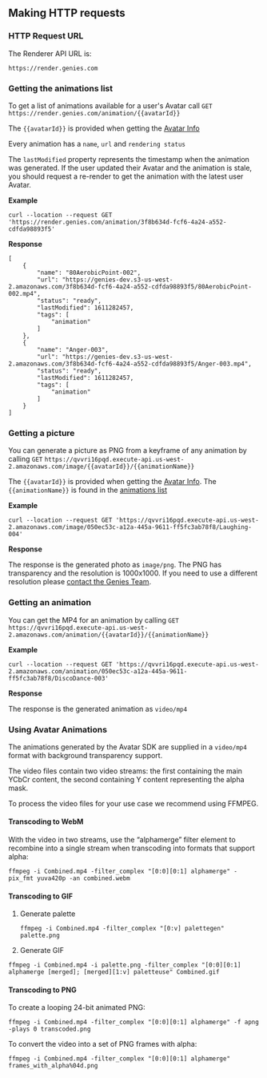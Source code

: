## Making HTTP requests

### HTTP Request URL

The Renderer API URL is: 

`https://render.genies.com`

### Getting the animations list

To get a list of animations available for a user's Avatar call `GET` `https://render.genies.com/animation/{{avatarId}}`

The `{{avatarId}}` is provided when getting the [Avatar Info](assetsapi.md#getting-avatar-info)

Every animation has a `name`, `url` and `rendering status`

The `lastModified` property represents the timestamp when the animation was generated. If the user updated their Avatar and the animation is stale, you should request a re-render to get the animation with the latest user Avatar. 

**Example**

```
curl --location --request GET 'https://render.genies.com/animation/3f8b634d-fcf6-4a24-a552-cdfda98893f5'
```

**Response**
```
[
    {
        "name": "80AerobicPoint-002",
        "url": "https://genies-dev.s3-us-west-2.amazonaws.com/3f8b634d-fcf6-4a24-a552-cdfda98893f5/80AerobicPoint-002.mp4",
        "status": "ready",
        "lastModified": 1611282457,
        "tags": [
            "animation"
        ]
    },
    {
        "name": "Anger-003",
        "url": "https://genies-dev.s3-us-west-2.amazonaws.com/3f8b634d-fcf6-4a24-a552-cdfda98893f5/Anger-003.mp4",
        "status": "ready",
        "lastModified": 1611282457,
        "tags": [
            "animation"
        ]
    }
]
```

### Getting a picture

You can generate a picture as PNG from a keyframe of any animation by calling `GET` `https://qvvri16pqd.execute-api.us-west-2.amazonaws.com/image/{{avatarId}}/{{animationName}}`


The `{{avatarId}}` is provided when getting the [Avatar Info](assetsapi.md#getting-avatar-info). The `{{animationName}}` is found in the [animations list](renderer.md#getting-the-animations-list)

**Example**
```
curl --location --request GET 'https://qvvri16pqd.execute-api.us-west-2.amazonaws.com/image/050ec53c-a12a-445a-9611-ff5fc3ab78f8/Laughing-004'
```

**Response**

The response is the generated photo as `image/png`. The PNG has transparency and the resolution is 1000x1000. If you need to use a different resolution please [contact the Genies Team](support.md).


### Getting an animation
You can get the MP4 for an animation by calling `GET` `https://qvvri16pqd.execute-api.us-west-2.amazonaws.com/animation/{{avatarId}}/{{animationName}}`

**Example**
```
curl --location --request GET 'https://qvvri16pqd.execute-api.us-west-2.amazonaws.com/animation/050ec53c-a12a-445a-9611-ff5fc3ab78f8/DiscoDance-003'
```

**Response**

The response is the generated animation as `video/mp4`

### Using Avatar Animations

The animations generated by the Avatar SDK are supplied in a `video/mp4` format with background transparency support. 

The video files contain two video streams: the first containing the main YCbCr content, the second containing Y content representing the alpha mask.

To process the video files for your use case we recommend using FFMPEG. 

#### Transcoding to WebM
With the video in two streams, use the “alphamerge” filter element to recombine into a single stream when transcoding into formats that support alpha:

```
ffmpeg -i Combined.mp4 -filter_complex "[0:0][0:1] alphamerge" -pix_fmt yuva420p -an combined.webm
```

#### Transcoding to GIF
1. Generate palette

    ```
    ffmpeg -i Combined.mp4 -filter_complex "[0:v] palettegen" palette.png
    ```

2. Generate GIF
```
ffmpeg -i Combined.mp4 -i palette.png -filter_complex "[0:0][0:1] alphamerge [merged]; [merged][1:v] paletteuse" Combined.gif
```

#### Transcoding to PNG
To create a looping 24-bit animated PNG:
```
ffmpeg -i Combined.mp4 -filter_complex "[0:0][0:1] alphamerge" -f apng -plays 0 transcoded.png
```

To convert the video into a set of PNG frames with alpha:

```
ffmpeg -i Combined.mp4 -filter_complex "[0:0][0:1] alphamerge" frames_with_alpha%04d.png
```